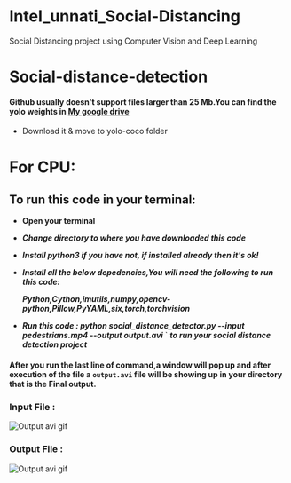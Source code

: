 # Intel_unnati_Social-Distancing
Social Distancing project using Computer Vision and Deep Learning
# Social-distance-detection

#### Github usually doesn't support files larger than 25 Mb.You can find the yolo weights in [My google drive](https://drive.google.com/file/d/1qkxZ8mKO0vqnagxGxIa5UKR0q1QaPbw0/view?usp=drivesdk) 
* Download it & move to yolo-coco folder

# For CPU:

## To run this code in your terminal:
* **Open your terminal**
* ***Change directory to where you have downloaded this code***
* ***Install python3 if you have not, if installed already then it's ok!***
* ***Install all the below depedencies,You will need the following to run this code:***
  
  ***Python,Cython,imutils,numpy,opencv-python,Pillow,PyYAML,six,torch,torchvision***

* ***Run this code  : python social_distance_detector.py --input pedestrians.mp4 --output output.avi***
` ***to run your social distance detection project***

#### After you run the last line of command,a window will pop up and after execution of the file a `output.avi` file will be showing up in your directory that is the Final output.

### Input File :
![Output avi gif]()

### Output File :
![Output avi gif]()
